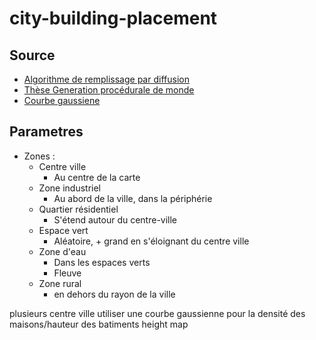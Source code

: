 # city-building-placement

## Source

*  [Algorithme de remplissage par diffusion](https://fr.wikipedia.org/wiki/Algorithme_de_remplissage_par_diffusion)
* [Thèse Generation procédurale de monde](https://tel.archives-ouvertes.fr/tel-00841373/document)
* [Courbe gaussiene](https://fr.wikipedia.org/wiki/Fonction_gaussienne)

## Parametres

* Zones :
  * Centre ville
    * Au centre de la carte
  * Zone industriel
    * Au abord de la ville, dans la périphérie
  * Quartier résidentiel
    * S'étend autour du centre-ville
  * Espace vert
    * Aléatoire, + grand en s'éloignant du centre ville
  * Zone d'eau
    * Dans les espaces verts
    * Fleuve
  * Zone rural
    * en dehors du rayon de la ville
  
  
plusieurs centre ville
utiliser une courbe gaussienne pour la densité des maisons/hauteur des batiments
height map